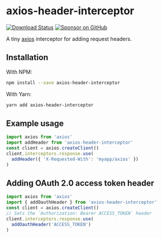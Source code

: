 # axios-header-interceptor

[![Download Status](https://img.shields.io/npm/dm/axios-header-interceptor.svg?style=flat-square)](https://www.npmjs.com/package/axios-header-interceptor)
[![Sponsor on GitHub](https://img.shields.io/static/v1?label=Sponsor&message=❤&logo=GitHub&link=https://github.com/sponsors/compwright)](https://github.com/sponsors/compwright)

A tiny [axios](https://www.npmjs.com/package/axios) interceptor for adding request headers.

## Installation

With NPM:

```bash
npm install --save axios-header-interceptor
```

With Yarn:

```bash
yarn add axios-header-interceptor
```

## Example usage

```javascript
import axios from 'axios'
import addHeader from 'axios-header-interceptor'
const client = axios.createClient()
client.interceptors.response.use(
  addHeader({ 'X-Requested-With': 'myapp/axios' })
)
```

## Adding OAuth 2.0 access token header

```javascript
import axios from 'axios'
import { addOauthHeader } from 'axios-header-interceptor'
const client = axios.createClient()
// Sets the `Authorization: Bearer ACCESS_TOKEN` header
client.interceptors.response.use(
  addOauthHeader('ACCESS_TOKEN')
)
```

